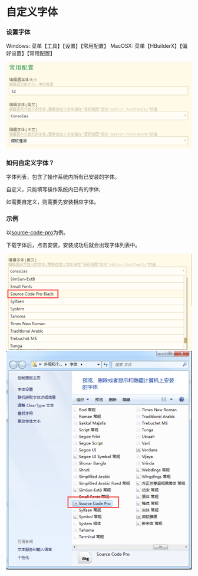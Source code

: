 # 自定义字体

### 设置字体

Windows: 菜单【工具】【设置】【常用配置】
MacOSX: 菜单【HBuilderX】【偏好设置】【常用配置】

<img src="/static/snapshots/tutorial/settings/font_1.png" />

### 如何自定义字体？

字体列表，包含了操作系统内所有已安装的字体。 

自定义，只能填写操作系统内已有的字体; 

如需要自定义，则需要先安装相应字体。

### 示例

以[source-code-pro](https://github.com/adobe-fonts/source-code-pro)为例。

下载字体后，点击安装，安装成功后就会出现字体列表中。

<img src="/static/snapshots/tutorial/settings/font_2.png" />

<img src="/static/snapshots/tutorial/settings/font_3.png" />
